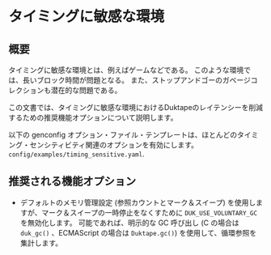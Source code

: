 # タイミングに敏感な環境

## 概要

タイミングに敏感な環境とは、例えばゲームなどである。  このような環境では、長いブロック時間が問題となる。  また、ストップアンドゴーのガベージコレクションも潜在的な問題である。

この文書では、タイミングに敏感な環境におけるDuktapeのレイテンシーを削減するための推奨機能オプションについて説明します。

以下の genconfig オプション・ファイル・テンプレートは、ほとんどのタイミング・センシティビティ関連のオプションを有効にします。``config/examples/timing_sensitive.yaml``.

## 推奨される機能オプション

* デフォルトのメモリ管理設定 (参照カウントとマーク＆スイープ) を使用しますが、マーク＆スイープの一時停止をなくすために ``DUK_USE_VOLUNTARY_GC`` を無効化します。  可能であれば、明示的な GC 呼び出し (C の場合は ``duk_gc()`` 、ECMAScript の場合は ``Duktape.gc()``) を使用して、循環参照を集計します。
